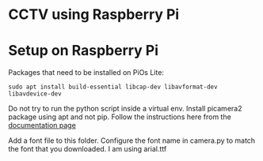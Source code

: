 # CCTV using Raspberry Pi 



# Setup on Raspberry Pi

Packages that need to be installed on PiOs Lite:

```
sudo apt install build-essential libcap-dev libavformat-dev libavdevice-dev
```

Do not try to run the python script inside a virtual env. Install picamera2 package using apt and not pip. Follow the instructions here from the [documentation page](https://pypi.org/project/picamera2/)

Add a font file to this folder. Configure the font name in camera.py to match the font that you downloaded. I am using arial.ttf